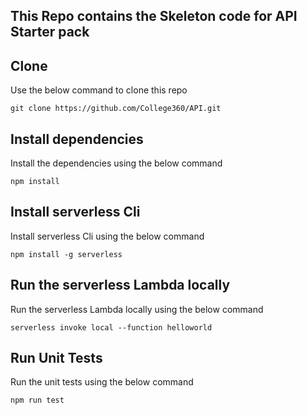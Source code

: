 ## This Repo contains the Skeleton code for API Starter pack

## Clone

Use the below command to clone this repo
```
git clone https://github.com/College360/API.git
```

## Install dependencies

Install the dependencies using the below command
```
npm install 
```

## Install serverless Cli

Install serverless Cli using the below command
```
npm install -g serverless
```

## Run the serverless Lambda locally

Run the serverless Lambda locally using the below command
```
serverless invoke local --function helloworld
```

## Run Unit Tests

Run the unit tests using the below command
```
npm run test
```



